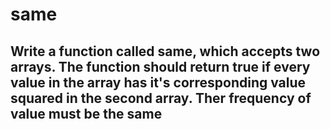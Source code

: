 # same
## Write a function called same, which accepts two arrays. The function should return true if every value in the array has it's corresponding value squared in the second array. Ther frequency of value must be the same
